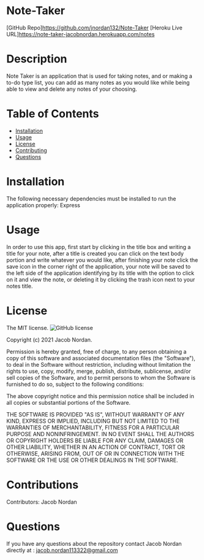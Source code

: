 # Note-Taker
[GitHub Repo]https://github.com/jnordan132/Note-Taker
[Heroku Live URL]https://note-taker-jacobnordan.herokuapp.com/notes
# Description
Note Taker is an application that is used for taking notes, and or making a to-do type list, you can add as many notes as you would like while being able to view and delete any notes of your choosing. 
# Table of Contents 
* [Installation](#installation)
* [Usage](#usage)
* [License](#license)
* [Contributing](#contributing)
* [Questions](#questions)
# Installation
The following necessary dependencies must be installed to run the application properly: Express
# Usage
In order to use this app, first start by clicking in the title box and writing a title for your note, after a title is created you can click on the text body portion and write whatever you would like, after finishing your note click the save icon in the corner right of the application, your note will be saved to the left side of the application identifying by its title with the option to click on it and view the note, or deleting it by clicking the trash icon next to your notes title.
# License
The MIT license. 
![GitHub license](https://img.shields.io/badge/license-MIT-blue.svg)
        
Copyright (c) 2021 Jacob Nordan.
        
Permission is hereby granted, free of charge, to any person obtaining a copy of this software and associated
documentation files (the "Software"), to deal in the Software without restriction, including without limitation
the rights to use, copy, modify, merge, publish, distribute, sublicense, and/or sell copies of the Software, and
to permit persons to whom the Software is furnished to do so, subject to the following conditions:

The above copyright notice and this permission notice shall be included in all copies or substantial portions
of the Software.

THE SOFTWARE IS PROVIDED "AS IS", WITHOUT WARRANTY OF ANY KIND, EXPRESS OR IMPLIED, INCLUDING BUT NOT LIMITED TO 
THE WARRANTIES OF MERCHANTABILITY, FITNESS FOR A PARTICULAR PURPOSE AND NONINFRINGEMENT. IN NO EVENT SHALL THE 
AUTHORS OR COPYRIGHT HOLDERS BE LIABLE FOR ANY CLAIM, DAMAGES OR OTHER LIABILITY, WHETHER IN AN ACTION OF CONTRACT,
TORT OR OTHERWISE, ARISING FROM, OUT OF OR IN CONNECTION WITH THE SOFTWARE OR THE USE OR OTHER DEALINGS IN THE SOFTWARE.
# Contributions
​Contributors: Jacob Nordan
# Questions
If you have any questions about the repository contact Jacob Nordan directly at : jacob.nordan113322@gmail.com
